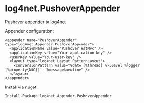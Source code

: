 log4net.PushoverAppender
========================

Pushover appender to log4net

Appender configuration: 

    <appender name="PushoverAppender" type="log4net.Appender.PushoverAppender">
      <applicationName value="PushoverTestMvc" />
      <applicationKey value="Your-application-key" />
      <userKey value="Your-user-key" />
      <layout type="log4net.Layout.PatternLayout">
        <conversionPattern value="%date [%thread] %-5level %logger [%property{NDC}] - %message%newline" />
      </layout>
    </appender>

Install via nuget

    Install-Package log4net.Appender.PushoverAppender
